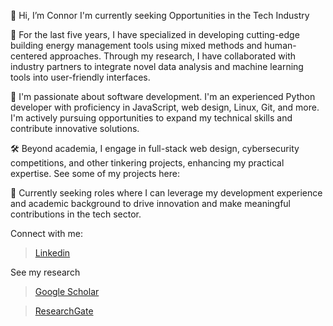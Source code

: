 👋 Hi, I’m Connor I'm currently seeking Opportunities in the Tech Industry

🚀 For the last five years, I have specialized in developing cutting-edge building energy management tools using mixed methods and human-centered approaches. Through my research, I have collaborated with industry partners to integrate novel data analysis and machine learning tools into user-friendly interfaces.

🔧 I'm passionate about software development. I'm an experienced Python developer with proficiency in JavaScript, web design, Linux, Git, and more. I'm actively pursuing opportunities to expand my technical skills and contribute innovative solutions.

🛠️ Beyond academia, I engage in full-stack web design, cybersecurity competitions, and other tinkering projects, enhancing my practical expertise. See some of my projects here: [](https://connbrack.com/portfolio/)

💼 Currently seeking roles where I can leverage my development experience and academic background to drive innovation and make meaningful contributions in the tech sector.

Connect with me:

> [Linkedin](https://ca.linkedin.com/in/connor-brackley)


See my research

>[Google Scholar](https://scholar.google.ch/citations?hl=en&user=uuAhl_QAAAAJ)

>[ResearchGate](https://www.researchgate.net/profile/Connor-Brackley)
